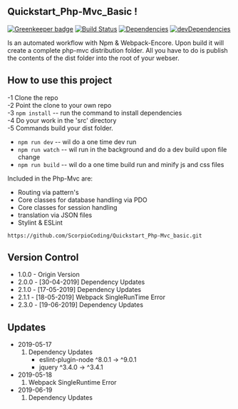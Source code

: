 ## Quickstart_Php-Mvc_Basic !

[![Greenkeeper badge][greenkeeper-image]][greenkeeper-url] [![Build Status][travis-image]][travis-url] [![Dependencies][dep-image]][dep-url] [![devDependencies][devdep-image]][devdep-url]

Is an automated workflow with Npm & Webpack-Encore. Upon build it will create a complete php-mvc distribution folder. All you have to do is publish the contents of the dist folder into the root of your webser.

## How to use this project

-1 Clone the repo  
-2 Point the clone to your own repo  
-3 `npm install` -- run the command to install dependencies  
-4 Do your work in the 'src' directory  
-5 Commands build your dist folder.

- `npm run dev` -- wil do a one time dev run
- `npm run watch` -- wil run in the background and do a dev build upon file change
- `npm run build` -- wil do a one time build run and minify js and css files

Included in the Php-Mvc are:

- Routing via pattern's
- Core classes for database handling via PDO
- Core classes for session handling
- translation via JSON files
- Stylint & ESLint

`https://github.com/ScorpioCoding/Quickstart_Php-Mvc_basic.git`

[greenkeeper-url]: https://greenkeeper.io/
[greenkeeper-image]: https://badges.greenkeeper.io/scQuickstart/Quickstart_Php-Mvc_Basic.svg?style=flat-square
[travis-url]: https://travis-ci.org/ScorpioCoding/Quickstart_Php-Mvc_basic
[travis-image]: https://travis-ci.org/ScorpioCoding/Quickstart_Php-Mvc_basic.svg?branch=master
[dep-url]: https://david-dm.org/ScorpioCoding/Quickstart_Php-Mvc_basic
[dep-image]: https://david-dm.org/ScorpioCoding/Quickstart_Php-Mvc_basic/status.svg?style=flat
[devdep-url]: https://david-dm.org/ScorpioCoding/Quickstart_Php-Mvc_basic?type=dev
[devdep-image]: https://david-dm.org/ScorpioCoding/Quickstart_Php-Mvc_basic/dev-status.svg?style=flat

## Version Control

- 1.0.0 - Origin Version
- 2.0.0 - [30-04-2019] Dependency Updates
- 2.1.0 - [17-05-2019] Dependency Updates
- 2.1.1 - [18-05-2019] Webpack SingleRunTime Error
- 2.3.0 - [19-06-2019] Dependency Updates

## Updates

- 2019-05-17
  1. Dependency Updates
     - eslint-plugin-node ^8.0.1 → ^9.0.1
     - jquery ^3.4.0 → ^3.4.1
- 2019-05-18
  1.  Webpack SingleRuntime Error
- 2019-06-19
  1. Dependency Updates
